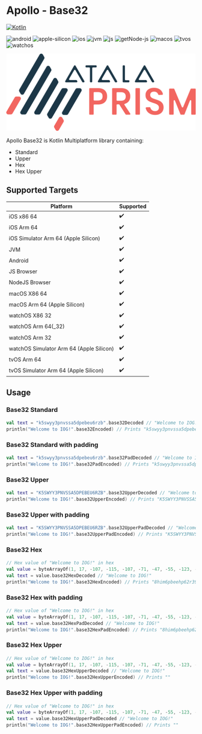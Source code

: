 # Apollo - Base32

[![Kotlin](https://img.shields.io/badge/kotlin-1.8.20-blue.svg?logo=kotlin)](http://kotlinlang.org)

![android](https://camo.githubusercontent.com/b1d9ad56ab51c4ad1417e9a5ad2a8fe63bcc4755e584ec7defef83755c23f923/687474703a2f2f696d672e736869656c64732e696f2f62616467652f706c6174666f726d2d616e64726f69642d3645444238442e7376673f7374796c653d666c6174)
![apple-silicon](https://camo.githubusercontent.com/a92c841ffd377756a144d5723ff04ecec886953d40ac03baa738590514714921/687474703a2f2f696d672e736869656c64732e696f2f62616467652f737570706f72742d2535424170706c6553696c69636f6e2535442d3433424246462e7376673f7374796c653d666c6174)
![ios](https://camo.githubusercontent.com/1fec6f0d044c5e1d73656bfceed9a78fd4121b17e82a2705d2a47f6fd1f0e3e5/687474703a2f2f696d672e736869656c64732e696f2f62616467652f706c6174666f726d2d696f732d4344434443442e7376673f7374796c653d666c6174)
![jvm](https://camo.githubusercontent.com/700f5dcd442fd835875568c038ae5cd53518c80ae5a0cf12c7c5cf4743b5225b/687474703a2f2f696d672e736869656c64732e696f2f62616467652f706c6174666f726d2d6a766d2d4442343133442e7376673f7374796c653d666c6174)
![js](https://camo.githubusercontent.com/3e0a143e39915184b54b60a2ecedec75e801f396d34b5b366c94ec3604f7e6bd/687474703a2f2f696d672e736869656c64732e696f2f62616467652f706c6174666f726d2d6a732d4638444235442e7376673f7374796c653d666c6174)
![getNode-js](https://camo.githubusercontent.com/d08fda729ceebcae0f23c83499ca8f06105350f037661ac9a4cc7f58edfdbca9/68747470733a2f2f696d672e736869656c64732e696f2f62616467652f706c6174666f726d2d6e6f64656a732d3638613036332e7376673f7374796c653d666c6174)
![macos](https://camo.githubusercontent.com/1b8313498db244646b38a4480186ae2b25464e5e8d71a1920c52b2be5212b909/687474703a2f2f696d672e736869656c64732e696f2f62616467652f706c6174666f726d2d6d61636f732d3131313131312e7376673f7374796c653d666c6174)
![tvos](https://camo.githubusercontent.com/4ac08d7fb1bcb8ef26388cd2bf53b49626e1ab7cbda581162a946dd43e6a2726/687474703a2f2f696d672e736869656c64732e696f2f62616467652f706c6174666f726d2d74766f732d3830383038302e7376673f7374796c653d666c6174)
![watchos](https://camo.githubusercontent.com/135dbadae40f9cabe7a3a040f9380fb485cff36c90909f3c1ae36b81c304426b/687474703a2f2f696d672e736869656c64732e696f2f62616467652f706c6174666f726d2d77617463686f732d4330433043302e7376673f7374796c653d666c6174)

![Atala Prism Logo](../Logo.png)

Apollo Base32 is Kotlin Multiplatform library containing:

- Standard
- Upper
- Hex
- Hex Upper

## Supported Targets

| Platform                                 | Supported          |
|------------------------------------------|--------------------|
| iOS x86 64                               | :heavy_check_mark: |
| iOS Arm 64                               | :heavy_check_mark: |
| iOS Simulator Arm 64 (Apple Silicon)     | :heavy_check_mark: |
| JVM                                      | :heavy_check_mark: | 
| Android                                  | :heavy_check_mark: |
| JS Browser                               | :heavy_check_mark: |
| NodeJS Browser                           | :heavy_check_mark: |
| macOS X86 64                             | :heavy_check_mark: |
| macOS Arm 64 (Apple Silicon)             | :heavy_check_mark: |
| watchOS X86 32                           | :heavy_check_mark: |
| watchOS Arm 64(_32)                      | :heavy_check_mark: |
| watchOS Arm 32                           | :heavy_check_mark: |
| watchOS Simulator Arm 64 (Apple Silicon) | :heavy_check_mark: |
| tvOS Arm 64                              | :heavy_check_mark: |
| tvOS Simulator Arm 64 (Apple Silicon)    | :heavy_check_mark: |

## Usage

### Base32 Standard

```kotlin
val text = "k5swyy3pnvssa5dpebeu6rzb".base32Decoded // "Welcome to IOG!"
println("Welcome to IOG!".base32Encoded) // Prints "k5swyy3pnvssa5dpebeu6rzb"
```

### Base32 Standard with padding

```kotlin
val text = "k5swyy3pnvssa5dpebeu6rzb".base32PadDecoded // "Welcome to IOG!"
println("Welcome to IOG!".base32PadEncoded) // Prints "k5swyy3pnvssa5dpebeu6rzb"
```

### Base32 Upper

```kotlin
val text = "K5SWYY3PNVSSA5DPEBEU6RZB".base32UpperDecoded // "Welcome to IOG!"
println("Welcome to IOG!".base32UpperEncoded) // Prints "K5SWYY3PNVSSA5DPEBEU6RZB"
```

### Base32 Upper with padding

```kotlin
val text = "K5SWYY3PNVSSA5DPEBEU6RZB".base32UpperPadDecoded // "Welcome to IOG!"
println("Welcome to IOG!".base32UpperPadEncoded) // Prints "K5SWYY3PNVSSA5DPEBEU6RZB"
```

### Base32 Hex

```kotlin
// Hex value of "Welcome to IOG!" in hex
val value = byteArrayOf(1, 17, -107, -115, -107, -71, -47, -55, -123, -79, -91, -23, -108, -127, -107, -39, -107, -55, -27, -47, -95, -91, -71, -100, -124, -124, -124)
val text = value.base32HexDecoded // "Welcome to IOG!"
println("Welcome to IOG!".base32HexEncoded) // Prints "8him6pbeehp62r39f9ii0pbmclp7it38d5n6e89144"
```

### Base32 Hex with padding

```kotlin
// Hex value of "Welcome to IOG!" in hex
val value = byteArrayOf(1, 17, -107, -115, -107, -71, -47, -55, -123, -79, -91, -23, -108, -127, -107, -39, -107, -55, -27, -47, -95, -91, -71, -100, -124, -124, -124)
val text = value.base32HexPadDecoded // "Welcome to IOG!"
println("Welcome to IOG!".base32HexPadEncoded) // Prints "8him6pbeehp62r39f9ii0pbmclp7it38d5n6e89144"
```

### Base32 Hex Upper

```kotlin
// Hex value of "Welcome to IOG!" in hex
val value = byteArrayOf(1, 17, -107, -115, -107, -71, -47, -55, -123, -79, -91, -23, -108, -127, -107, -39, -107, -55, -27, -47, -95, -91, -71, -100, -124, -124, -124)
val text = value.base32HexUpperDecoded // "Welcome to IOG!"
println("Welcome to IOG!".base32HexUpperEncoded) // Prints ""
```

### Base32 Hex Upper with padding
```kotlin
// Hex value of "Welcome to IOG!" in hex
val value = byteArrayOf(1, 17, -107, -115, -107, -71, -47, -55, -123, -79, -91, -23, -108, -127, -107, -39, -107, -55, -27, -47, -95, -91, -71, -100, -124, -124, -124)
val text = value.base32HexUpperPadDecoded // "Welcome to IOG!"
println("Welcome to IOG!".base32HexUpperPadEncoded) // Prints ""
```